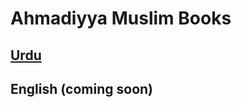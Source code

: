 # Ahmadiyya Muslim Books

## [Urdu](https://github.com/ahmadibooks/urdu/blob/main/src/urdu.md)

## English (coming soon)
